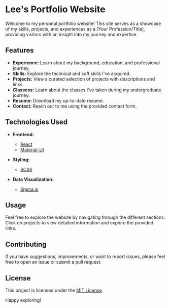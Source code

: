 # Lee's Portfolio Website

Welcome to my personal portfolio website! This site serves as a showcase of my skills, projects, and experiences as a [Your Profession/Title], providing visitors with an insight into my journey and expertise.

## Features

- **Experience:** Learn about my background, education, and professional journey.
- **Skills:** Explore the technical and soft skills I've acquired.
- **Projects:** View a curated selection of projects with descriptions and links.
- **Classess:** Learn about the classes I've taken during my undergraduate journey.
- **Resume:** Download my up-to-date resume.
- **Contact:** Reach out to me using the provided contact form.

## Technologies Used

- **Frontend:**
  - [React](https://reactjs.org/)
  - [Material-UI](https://mui.com/)

- **Styling:**
  - [SCSS](https://sass-lang.com/)

- **Data Visualization:**
  - [Sigma.js](https://sim51.github.io/react-sigma/)


## Usage

Feel free to explore the website by navigating through the different sections. Click on projects to view detailed information and explore the provided links.

## Contributing

If you have suggestions, improvements, or want to report issues, please feel free to open an issue or submit a pull request.

## License

This project is licensed under the [MIT License](LICENSE).

Happy exploring!


